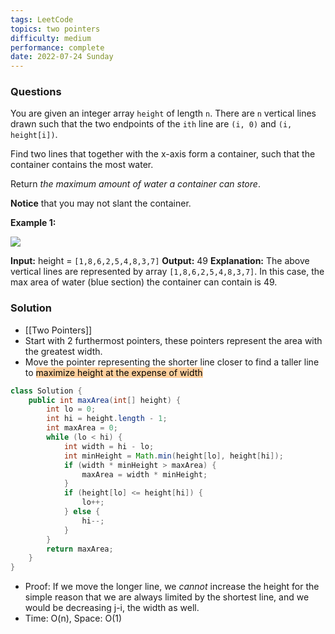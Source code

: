 ```yaml
---
tags: LeetCode
topics: two pointers
difficulty: medium
performance: complete
date: 2022-07-24 Sunday
---
```


### Questions

You are given an integer array `height` of length `n`. There are `n` vertical lines drawn such that the two endpoints of the `ith` line are `(i, 0)` and `(i, height[i])`.

Find two lines that together with the x-axis form a container, such that the container contains the most water.

Return _the maximum amount of water a container can store_.

**Notice** that you may not slant the container.

**Example 1:**

![](https://s3-lc-upload.s3.amazonaws.com/uploads/2018/07/17/question_11.jpg)

**Input:** height = `[1,8,6,2,5,4,8,3,7]`
**Output:** 49
**Explanation:** The above vertical lines are represented by array `[1,8,6,2,5,4,8,3,7]`. In this case, the max area of water (blue section) the container can contain is 49.

### Solution

- [[Two Pointers]] 
- Start with 2 furthermost pointers, these pointers represent the area with the greatest width. 
- Move the pointer representing the shorter line closer to find a taller line to <mark style="background: #FFB86CA6;">maximize height at the expense of width</mark> 

```Java
class Solution {
    public int maxArea(int[] height) {
        int lo = 0;
        int hi = height.length - 1;
        int maxArea = 0;
        while (lo < hi) {
            int width = hi - lo;
            int minHeight = Math.min(height[lo], height[hi]);
            if (width * minHeight > maxArea) {
                maxArea = width * minHeight;
            }
            if (height[lo] <= height[hi]) {
                lo++;
            } else {
                hi--;
            }
        }
        return maxArea;
    }
}
```
+ Proof: If we move the longer line, we _cannot_ increase the height for the simple reason that we are always limited by the shortest line, and we would be decreasing j-i, the width as well.
+ Time: O(n), Space: O(1)